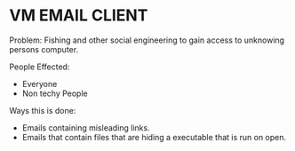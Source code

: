 # VM EMAIL CLIENT

Problem: Fishing and other social engineering to gain access to unknowing persons computer.

People Effected:
- Everyone
- Non techy People

Ways this is done:
- Emails containing misleading links.
- Emails that contain files that are hiding a executable that is run on open. 
